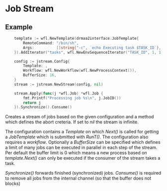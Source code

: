 # Job Stream

## Example

```go
	template := wfl.NewTemplate(drmaa2interface.JobTemplate{
		RemoteCommand: "/bin/sh",
		Args:          []string{"-c", `echo Executing task $TASK_ID`},
	}).AddIterator("tasks", wfl.NewEnvSequenceIterator("TASK_ID", 1, 1))

    config := jstream.Config{
    	Template: ,
    	Workflow: wfl.NewWorkflow(wfl.NewProcessContext()),
    	BufferSize: 16,
    }
    stream := jstream.NewStream(config, nil)

    stream.Apply(func(j *wfl.Job) *wfl.Job {
	    fmt.Printf("Processing job %s\n", j.JobID())
	    return j
    }).Synchronize().Consume()
```

Creates a stream of jobs based on the given configuration and a method which
defines the abort creteria. If set to _nil_ the stream is infinite.

The configuration contains a _Template_ on which _Next()_ is called for getting
a _JobTemplate_ which is submitted with _RunT()_. The configuration also requires
a _workflow_. Optionally a _BufferSize_ can be specified which defines a limit of
many jobs can be executed in parallel in each step of the stream. Per default
the buffer limit is 0 which means a new process based on _template.Next()_ can
only be executed if the consumer of the stream takes a task.

_Synchronize()_ forwards finished (synchronized) jobs. _Consume()_ is required
to remove all jobs from the internal channel (so that the buffer does not blocks)


